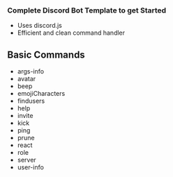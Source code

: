 ### Complete Discord Bot Template to get Started
- Uses discord.js
- Efficient and clean command handler

## Basic Commands
- args-info
- avatar
- beep
- emojiCharacters
- findusers
- help
- invite
- kick
- ping
- prune
- react
- role
- server
- user-info


